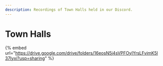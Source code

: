 ```yaml
---
description: Recordings of Town Halls held in our Discord.
---
```


# Town Halls

{% embed url="https://drive.google.com/drive/folders/16eosN5j4sVPFOyIYrsLFvimK5l37Iyxi?usp=sharing" %}
